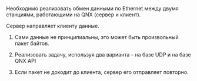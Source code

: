 Необходимо реализовать обмен данными по Ethernet между двумя станциями, работающими на QNX (сервер и клиент).

Сервер направляет клиенту данные.

1. Сами данные не принципиальны, это может быть произвольный пакет байтов.

2. Реализовать задачу, используя два варианта – на базе UDP и на базе QNX API

3. Если пакет не доходит до клиента, сервер его отправляет повторно.
